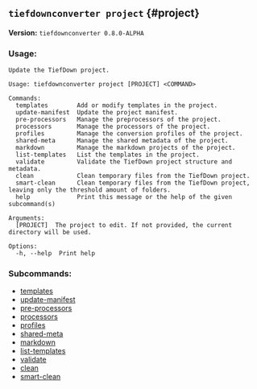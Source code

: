 ## `tiefdownconverter project` {#project}

**Version:** `tiefdownconverter 0.8.0-ALPHA`

### Usage:
```
Update the TiefDown project.

Usage: tiefdownconverter project [PROJECT] <COMMAND>

Commands:
  templates        Add or modify templates in the project.
  update-manifest  Update the project manifest.
  pre-processors   Manage the preprocessors of the project.
  processors       Manage the processors of the project.
  profiles         Manage the conversion profiles of the project.
  shared-meta      Manage the shared metadata of the project.
  markdown         Manage the markdown projects of the project.
  list-templates   List the templates in the project.
  validate         Validate the TiefDown project structure and metadata.
  clean            Clean temporary files from the TiefDown project.
  smart-clean      Clean temporary files from the TiefDown project, leaving only the threshold amount of folders.
  help             Print this message or the help of the given subcommand(s)

Arguments:
  [PROJECT]  The project to edit. If not provided, the current directory will be used.

Options:
  -h, --help  Print help
```

### Subcommands:
- [templates](#projecttemplates)
- [update-manifest](#projectupdate-manifest)
- [pre-processors](#projectpre-processors)
- [processors](#projectprocessors)
- [profiles](#projectprofiles)
- [shared-meta](#projectshared-meta)
- [markdown](#projectmarkdown)
- [list-templates](#projectlist-templates)
- [validate](#projectvalidate)
- [clean](#projectclean)
- [smart-clean](#projectsmart-clean)

